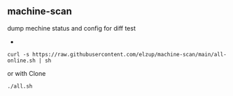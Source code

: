 ## machine-scan

dump mechine status and config for diff test

-

```
curl -s https://raw.githubusercontent.com/elzup/machine-scan/main/all-online.sh | sh
```

or with Clone

```
./all.sh
```

